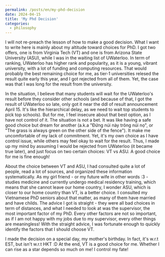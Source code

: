 ```yaml
---
permalink: /posts/en/my-phd-decision
date: 2024-04-15
title: 'My Phd Decision'
categories:
  - philosophy
---
```


I will not re-preach the lesson of how to make a good decision. What I want to write here is mainly about my altitude toward choices for PhD. I got two offers, one is from Virginia Tech (VT) and one is from Arizona State University (ASU), while I was in the waiting list of UWaterloo. In term of ranking, UWaterloo has higher rank and popularity, as it is a young, vibrant university, with a lot of funding and computing resources. That would probably the best remaining choice for me, as tier-1 universities relesed the result quite early this year, and I got rejected from all of them. Yet, the case was that I was long for the result from the university.

In the situation, I believe that many students will wait for the UWaterloo's result before they consider other schools (and because of that, I got the result of UWaterloo so late, only got it near the ddl of result announcement April 15. It's like the hierarchical delay, as we need to wait top students to pick top schools). But for me, I feel insecure about that best option, as I have not control of it. The situation is not a bet. It was like having a safe good choice but dream for another (a.k.a "Đứng núi này trông núi nọ", or "The grass is always green on the other side of the fence"). It make me uncomfortable of my lack of commitment. Yet, it's my own choice as I have control issue, while others may feel okay to wait for the result. Thus, I made up my mind by assuming I would be rejected from UWaterloo (it became true later), and just focus on two certain choices: VT vs ASU. A good choice for me is fine enough!

About the choice between VT and ASU, I had consulted quite a lot of people, read a lot of sources, and organized these information systematically. As my girl friend - or my future wife in other words :3 - studies medicine and currently undergo medical residency training, which means that she cannot leave our home country, I wonder ASU, which is closer to our home country than VT, is a better choice. I consulted my Vietnamese PhD seniors about that matter, as many of them have married and have childs. The advice I got is straight - they were all bad choices in term of distances, and what I needed to look at was the supervisor, the most important factor of my PhD. Every other factors are not so important, as if I am not happy with my jobs due to my supervisor, every other things are meaningless! With the straight advice, I was fortunate enough to quickly identify the factors that I should choose VT.

I made the decision on a special day, my mother's birthday. In fact, it's w.r.t EST, but isn't w.r.t HKT :D At the end, VT is a good choice for me. Whether I can rise as a star depends so much on me! I control my fate!